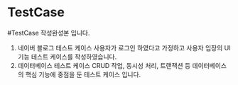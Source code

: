 # TestCase

#TestCase 작성완성본 입니다.
1. 네이버 블로그 테스트 케이스
사용자가 로그인 하였다고 가정하고 사용자 입장의 UI 기능 테스트 케이스를 작성하였습니다.
2. 데이터베이스 테스트 케이스
CRUD 작업, 동시성 처리, 트랜잭션 등 데이터베이스의 핵심 기능에 중점을 둔 테스트 케이스 입니다.
